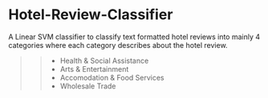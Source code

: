 # Hotel-Review-Classifier
A Linear SVM classifier to classify text formatted hotel reviews into mainly 4 categories where each category describes about the hotel review.

>> * Health & Social Assistance
>> * Arts & Entertainment
>> * Accomodation & Food Services
>> * Wholesale Trade
